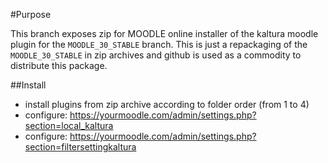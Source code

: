 #Purpose

This branch exposes zip for MOODLE online installer of the kaltura moodle plugin for the `MOODLE_30_STABLE` branch.
This is just a repackaging of the `MOODLE_30_STABLE` in zip archives and github is used as a commodity to distribute this package.

##Install

- install plugins from zip archive according to folder order (from 1 to 4)
- configure: https://yourmoodle.com/admin/settings.php?section=local_kaltura
- configure: https://yourmoodle.com/admin/settings.php?section=filtersettingkaltura


